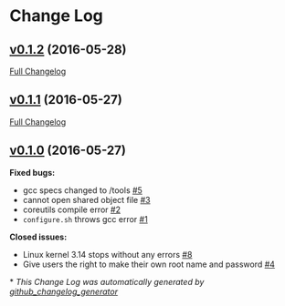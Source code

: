 # Change Log

## [v0.1.2](https://github.com/PandaLinux/base-64/tree/v0.1.2) (2016-05-28)
[Full Changelog](https://github.com/PandaLinux/base-64/compare/v0.1.1...v0.1.2)

## [v0.1.1](https://github.com/PandaLinux/base-64/tree/v0.1.1) (2016-05-27)
[Full Changelog](https://github.com/PandaLinux/base-64/compare/v0.1.0...v0.1.1)

## [v0.1.0](https://github.com/PandaLinux/base-64/tree/v0.1.0) (2016-05-27)
**Fixed bugs:**

- gcc specs changed to /tools [\#5](https://github.com/PandaLinux/base-64/issues/5)
- cannot open shared object file [\#3](https://github.com/PandaLinux/base-64/issues/3)
- coreutils compile error [\#2](https://github.com/PandaLinux/base-64/issues/2)
- `configure.sh` throws gcc error [\#1](https://github.com/PandaLinux/base-64/issues/1)

**Closed issues:**

- Linux kernel 3.14 stops without any errors [\#8](https://github.com/PandaLinux/base-64/issues/8)
- Give users the right to make their own root name and password [\#4](https://github.com/PandaLinux/base-64/issues/4)



\* *This Change Log was automatically generated by [github_changelog_generator](https://github.com/skywinder/Github-Changelog-Generator)*